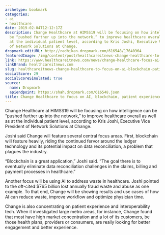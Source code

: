 ```yaml
---
archetype: bookmark
categories:
- ai
- healthcare
date: 2019-02-04T12:12:17Z
description: Change Healthcare at HIMSS19 will be focusing on how intelligence can
  be “pushed further up into the network,” to improve healthcare overall as well as
  at the individual patient level, according to Kris Joshi, Executive Vice President
  of Network Solutions at Change.
dropmark.editURL: http://radhikan.dropmark.com/616548/17640364
featuredImage: /img/content/post/healthcareitnews-change-healthcare-to-focus-on-ai-blockchain-patient-experience-at-himss19.jpg
link: https://www.healthcareitnews.com/news/change-healthcare-focus-ai-blockchain-patient-experience-himss19
linkBrand: healthcareitnews.com
slug: healthcareitnews-change-healthcare-to-focus-on-ai-blockchain-patient-experience-at-himss19
socialScore: 29
socialScoreSimulated: true
source:
  name: Dropmark
  apiendpoint: https://shah.dropmark.com/616548.json
title: Change Healthcare to focus on AI, blockchain, patient experience at HIMSS19
---
```

Change Healthcare at HIMSS19 will be focusing on how intelligence can be “pushed further up into the network,” to improve healthcare overall as well as at the individual patient level, according to Kris Joshi, Executive Vice President of Network Solutions at Change.  

Joshi said Change will feature several central focus areas. First, blockchain will feature heavily, riding the continued fervor around the ledger technology and its potential impact on data reconciliation, a problem that plagues the industry.

“Blockchain is a great application,” Joshi said. “The goal there is to eventually eliminate data reconciliation challenges in the claims, billing and payment processes in healthcare.”

Another focus will be using AI to address waste in healthcare. Joshi pointed to the oft-cited $765 billion lost annually fraud waste and abuse as one example. To that end, Change will be showing results and use cases of how AI can reduce waste, improve workflow and optimize physician time.

Change is also concentrating on patient experience and interoperability tech. When it investigated large metro areas, for instance, Change found that most have high market concentration and a lot of its customers, be those health plans, providers or consumers, are really looking for better engagement and better experience.

